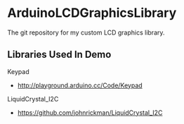 # ArduinoLCDGraphicsLibrary
The git repository for my custom LCD graphics library.

Libraries Used In Demo
----------------------
Keypad
- http://playground.arduino.cc/Code/Keypad

LiquidCrystal_I2C
- https://github.com/johnrickman/LiquidCrystal_I2C